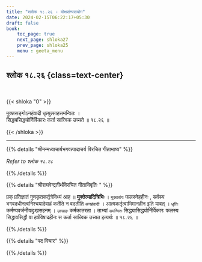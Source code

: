 ```yaml
---
title: "श्लोक १८.२६ - मोक्षसंन्यसयोग"
date: 2024-02-15T06:22:17+05:30
draft: false
book:
    toc_page: true
    next_page: shloka27
    prev_page: shloka25
    menu : geeta_menu
---
```




## श्लोक १८.२६ {class=text-center}

<br/>

{{< shloka  "0"  >}}

मुक्तसङ्गोऽनहंवादी धृत्युत्साहसमन्वितः ।  
सिद्ध्यसिद्ध्योर्निर्विकारः कर्ता सात्त्विक उच्यते ॥ १८.२६ ॥

{{< /shloka >}}

---


{{% details "श्रीमन्मध्वाचार्यभगवत्पादाचर्य विरचित  गीताभाष्य" %}}

*Refer to श्लोक १८.२८*

{{% /details %}}



{{% details "श्रीराघवेन्द्रतीर्थविरचित गीताविवृतिः " %}}

प्रक्‌ प्रतिज्ञातं गुणकृतकर्तृत्रैविध्यं आह ॥ **मुक्तेत्यादित्रिभिः** । 
`मुक्तसंगः` फलस्नेहहीनः , सर्वस्य भगवदधीनत्वनिश्चयादेवाहं कर्तेति न वदतीति 
`अनहंवादी` । आत्मकर्तृत्वाभिमानहीन इति यावत्‌ । `धृतिः` कर्मण्यवर्जनीयदुःखसहनम्‌ । 
`उत्साहः` कर्मकातरता । ताभ्यां `समन्वितः` सिद्ध्यासिद्ध्योर्निर्विकारः फलस्य 
सिद्धावसिद्धौ वा हर्षविषादहीनः स कर्ता सात्त्विक उच्यत इत्यर्थः ॥ १८.२६ ॥

{{% /details %}}


{{% details "पद विचार" %}}


{{% /details %}}
